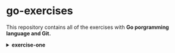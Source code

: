 # go-exercises

This repository contains all of the exercises with <b>Go porgramming language and <b>Git.

<details>
<summary>exercise-one</summary>

to try this exercise you can go on GitHub and, by selecting the branch "exercise-one", you'll be able to see the hello.go file. You can open it with `cd hello` and by typing `go run .` in the terminal it will be exectuded. "Hello World!" will be printed in the terminal as a result. 

</details>